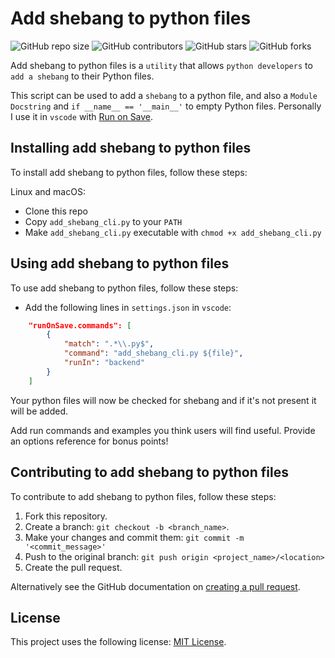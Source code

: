 # Add shebang to python files

<!--- These are examples. See https://shields.io for others or to customize this set of shields. You might want to include dependencies, project status and licence info here --->

![GitHub repo size](https://img.shields.io/github/repo-size/richardnilsson/add_python_shebang)
![GitHub contributors](https://img.shields.io/github/contributors/richardnilsson/add_python_shebang)
![GitHub stars](https://img.shields.io/github/stars/richardnilsson/add_python_shebang?style=social)
![GitHub forks](https://img.shields.io/github/forks/richardnilsson/add_python_shebang?style=social)

<!-- ![Twitter Follow](https://img.shields.io/twitter/follow/scottydocs?style=social) -->

Add shebang to python files is a `utility` that allows `python developers` to `add a shebang` to their Python files.

This script can be used to add a `shebang` to a python file, and also a `Module Docstring` and `if __name__ == '__main__'` to empty Python files.
Personally I use it in `vscode` with [Run on Save](https://marketplace.visualstudio.com/items?itemName=pucelle.run-on-save).

<!-- ## Prerequisites

Before you begin, ensure you have met the following requirements:

<!--- These are just example requirements. Add, duplicate or remove as required --->

<!-- - You have installed the latest version of `<coding_language/dependency/requirement_1>`
- You have a `<Windows/Linux/Mac>` machine. State which OS is supported/which is not.
- You have read `<guide/link/documentation_related_to_project>`.  -->

## Installing add shebang to python files

To install add shebang to python files, follow these steps:

Linux and macOS:

- Clone this repo
- Copy `add_shebang_cli.py` to your `PATH`
- Make `add_shebang_cli.py` executable with `chmod +x add_shebang_cli.py`

<!--
```bash
<install_command>
``` -->

<!-- Windows:

```powershell
<install_command>
``` -->

## Using add shebang to python files

To use add shebang to python files, follow these steps:

- Add the following lines in `settings.json` in `vscode`:

```json
    "runOnSave.commands": [
        {
            "match": ".*\\.py$",
            "command": "add_shebang_cli.py ${file}",
            "runIn": "backend"
        }
    ]
```

Your python files will now be checked for shebang and if it's not present it will be added.

<!-- ```bash
<usage_example>
``` -->

Add run commands and examples you think users will find useful. Provide an options reference for bonus points!

## Contributing to add shebang to python files

<!--- If your README is long or you have some specific process or steps you want contributors to follow, consider creating a separate CONTRIBUTING.md file--->

To contribute to add shebang to python files, follow these steps:

1. Fork this repository.
2. Create a branch: `git checkout -b <branch_name>`.
3. Make your changes and commit them: `git commit -m '<commit_message>'`
4. Push to the original branch: `git push origin <project_name>/<location>`
5. Create the pull request.

Alternatively see the GitHub documentation on [creating a pull request](https://help.github.com/en/github/collaborating-with-issues-and-pull-requests/creating-a-pull-request).

<!-- ## Contributors

Thanks to the following people who have contributed to this project:

- [@scottydocs](https://github.com/scottydocs) 📖
- [@cainwatson](https://github.com/cainwatson) 🐛
- [@calchuchesta](https://github.com/calchuchesta) 🐛

You might want to consider using something like the [All Contributors](https://github.com/all-contributors/all-contributors) specification and its [emoji key](https://allcontributors.org/docs/en/emoji-key).

## Contact

If you want to contact me you can reach me at <your_email@address.com>. -->

## License

<!--- If you're not sure which open license to use see https://choosealicense.com/--->

This project uses the following license: [MIT License](https://choosealicense.com/licenses/mit/#).

